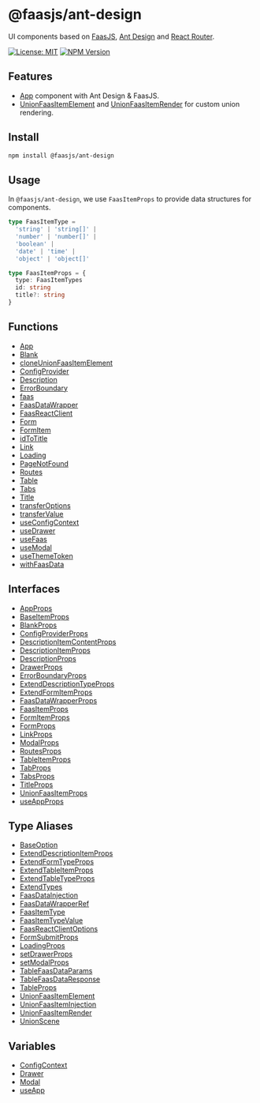 # @faasjs/ant-design

UI components based on [FaasJS](https://faasjs.com), [Ant Design](https://ant.design) and [React Router](https://reactrouter.com).

[![License: MIT](https://img.shields.io/npm/l/@faasjs/ant-design.svg)](https://github.com/faasjs/faasjs/blob/main/packages/ant-design/LICENSE)
[![NPM Version](https://img.shields.io/npm/v/@faasjs/ant-design.svg)](https://www.npmjs.com/package/@faasjs/ant-design)

## Features

- [App](https://faasjs.com/doc/ant-design/functions/App.html) component with Ant Design & FaasJS.
- [UnionFaasItemElement](https://faasjs.com/doc/ant-design/type-aliases/UnionFaasItemElement.html) and [UnionFaasItemRender](https://faasjs.com/doc/ant-design/type-aliases/UnionFaasItemRender.html) for custom union rendering.

## Install

```sh
npm install @faasjs/ant-design
```

## Usage

In `@faasjs/ant-design`, we use `FaasItemProps` to provide data structures for components.

```ts
type FaasItemType =
  'string' | 'string[]' |
  'number' | 'number[]' |
  'boolean' |
  'date' | 'time' |
  'object' | 'object[]'

type FaasItemProps = {
  type: FaasItemTypes
  id: string
  title?: string
}
```

## Functions

- [App](functions/App.md)
- [Blank](functions/Blank.md)
- [cloneUnionFaasItemElement](functions/cloneUnionFaasItemElement.md)
- [ConfigProvider](functions/ConfigProvider.md)
- [Description](functions/Description.md)
- [ErrorBoundary](functions/ErrorBoundary.md)
- [faas](functions/faas.md)
- [FaasDataWrapper](functions/FaasDataWrapper.md)
- [FaasReactClient](functions/FaasReactClient.md)
- [Form](functions/Form.md)
- [FormItem](functions/FormItem.md)
- [idToTitle](functions/idToTitle.md)
- [Link](functions/Link.md)
- [Loading](functions/Loading.md)
- [PageNotFound](functions/PageNotFound.md)
- [Routes](functions/Routes.md)
- [Table](functions/Table.md)
- [Tabs](functions/Tabs.md)
- [Title](functions/Title.md)
- [transferOptions](functions/transferOptions.md)
- [transferValue](functions/transferValue.md)
- [useConfigContext](functions/useConfigContext.md)
- [useDrawer](functions/useDrawer.md)
- [useFaas](functions/useFaas.md)
- [useModal](functions/useModal.md)
- [useThemeToken](functions/useThemeToken.md)
- [withFaasData](functions/withFaasData.md)

## Interfaces

- [AppProps](interfaces/AppProps.md)
- [BaseItemProps](interfaces/BaseItemProps.md)
- [BlankProps](interfaces/BlankProps.md)
- [ConfigProviderProps](interfaces/ConfigProviderProps.md)
- [DescriptionItemContentProps](interfaces/DescriptionItemContentProps.md)
- [DescriptionItemProps](interfaces/DescriptionItemProps.md)
- [DescriptionProps](interfaces/DescriptionProps.md)
- [DrawerProps](interfaces/DrawerProps.md)
- [ErrorBoundaryProps](interfaces/ErrorBoundaryProps.md)
- [ExtendDescriptionTypeProps](interfaces/ExtendDescriptionTypeProps.md)
- [ExtendFormItemProps](interfaces/ExtendFormItemProps.md)
- [FaasDataWrapperProps](interfaces/FaasDataWrapperProps.md)
- [FaasItemProps](interfaces/FaasItemProps.md)
- [FormItemProps](interfaces/FormItemProps.md)
- [FormProps](interfaces/FormProps.md)
- [LinkProps](interfaces/LinkProps.md)
- [ModalProps](interfaces/ModalProps.md)
- [RoutesProps](interfaces/RoutesProps.md)
- [TableItemProps](interfaces/TableItemProps.md)
- [TabProps](interfaces/TabProps.md)
- [TabsProps](interfaces/TabsProps.md)
- [TitleProps](interfaces/TitleProps.md)
- [UnionFaasItemProps](interfaces/UnionFaasItemProps.md)
- [useAppProps](interfaces/useAppProps.md)

## Type Aliases

- [BaseOption](type-aliases/BaseOption.md)
- [ExtendDescriptionItemProps](type-aliases/ExtendDescriptionItemProps.md)
- [ExtendFormTypeProps](type-aliases/ExtendFormTypeProps.md)
- [ExtendTableItemProps](type-aliases/ExtendTableItemProps.md)
- [ExtendTableTypeProps](type-aliases/ExtendTableTypeProps.md)
- [ExtendTypes](type-aliases/ExtendTypes.md)
- [FaasDataInjection](type-aliases/FaasDataInjection.md)
- [FaasDataWrapperRef](type-aliases/FaasDataWrapperRef.md)
- [FaasItemType](type-aliases/FaasItemType.md)
- [FaasItemTypeValue](type-aliases/FaasItemTypeValue.md)
- [FaasReactClientOptions](type-aliases/FaasReactClientOptions.md)
- [FormSubmitProps](type-aliases/FormSubmitProps.md)
- [LoadingProps](type-aliases/LoadingProps.md)
- [setDrawerProps](type-aliases/setDrawerProps.md)
- [setModalProps](type-aliases/setModalProps.md)
- [TableFaasDataParams](type-aliases/TableFaasDataParams.md)
- [TableFaasDataResponse](type-aliases/TableFaasDataResponse.md)
- [TableProps](type-aliases/TableProps.md)
- [UnionFaasItemElement](type-aliases/UnionFaasItemElement.md)
- [UnionFaasItemInjection](type-aliases/UnionFaasItemInjection.md)
- [UnionFaasItemRender](type-aliases/UnionFaasItemRender.md)
- [UnionScene](type-aliases/UnionScene.md)

## Variables

- [ConfigContext](variables/ConfigContext.md)
- [Drawer](variables/Drawer.md)
- [Modal](variables/Modal.md)
- [useApp](variables/useApp.md)
